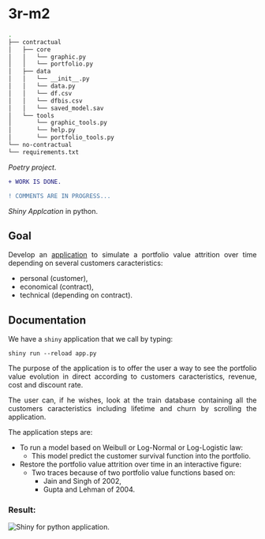 # 3r-m2

```bash
.
├── contractual
│   ├── core
│   │   └── graphic.py
│   │   └── portfolio.py
│   ├── data
│   │   └── __init__.py
│   │   └── data.py
│   │   └── df.csv
│   │   └── dfbis.csv
│   │   └── saved_model.sav
│   └── tools
│       └── graphic_tools.py
│       └── help.py
│       └── portfolio_tools.py
└── no-contractual
└── requirements.txt
```

_Poetry project_.

```diff
+ WORK IS DONE.

! COMMENTS ARE IN PROGRESS...
```


_Shiny Applcation_ in python.

## Goal

<div style="text-align: justify">

Develop an [application](https://alexisvte.shinyapps.io/contractual-portfolio-value-app/?_ga=2.149677491.462710402.1681053594-1612834766.1681053594) to simulate a portfolio value attrition over time depending on several customers caracteristics:

- personal (customer),
- economical (contract),
- technical (depending on contract).

## Documentation

We have a `shiny` application that we call by typing:

```shell
shiny run --reload app.py
```

The purpose of the application is to offer the user a way to see the portfolio value evolution in direct according to customers caracteristics, revenue, cost and discount rate.

The user can, if he wishes, look at the train database containing all the customers caracteristics including lifetime and churn by scrolling the application.

The application steps are:

- To run a model based on Weibull or Log-Normal or Log-Logistic law:
     - This model predict the customer survival function into the portfolio.
- Restore the portfolio value attrition over time in an interactive figure:
     - Two traces because of two portfolio value functions based on:
          - Jain and Singh of 2002,
          - Gupta and Lehman of 2004.

### Result:

![Shiny for python application.](https://user-images.githubusercontent.com/82931295/230781253-2577d6d5-fef8-4205-a9b8-9590b02ccde3.png)

</div>
